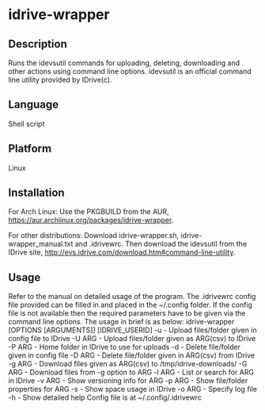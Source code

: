 idrive-wrapper
=============

Description
-----------
Runs the idevsutil commands for uploading, deleting, downloading and other actions using command line options. idevsutil is an official command line utility provided by IDrive(c).

Language
--------
Shell script

Platform
--------
Linux

Installation
------------
For Arch Linux: Use the PKGBUILD from the AUR, https://aur.archlinux.org/packages/idrive-wrapper.

For other distributions: Download idrive-wrapper.sh, idrive-wrapper_manual.txt and .idrivewrc. Then download the idevsutil from the IDrive site, http://evs.idrive.com/download.htm#command-line-utility. 

Usage
-----
Refer to the manual on detailed usage of the program. The .idrivewrc config file provided can be filled in and placed in the ~/.config folder. If the config file is not available then the required parameters have to be given via the command line options. 
The usage in brief is as below:
idrive-wrapper [OPTIONS [ARGUMENTS]] [IDRIVE_USERID] 
-u      - Upload files/folder given in config file to IDrive
-U ARG  - Upload files/folder given as ARG(csv) to IDrive
-P ARG  - Home folder in IDrive to use for uploads
-d      - Delete file/folder given in config file
-D ARG  - Delete file/folder given in ARG(csv) from IDrive
-g ARG  - Download files given as ARG(csv) to /tmp/idrive-downloads/ 
-G ARG  - Download files from -g option to ARG 
-l ARG  - List or search for ARG in IDrive 
-v ARG  - Show versioning info for ARG
-p ARG  - Show file/folder properties for ARG 
-s      - Show space usage in IDrive 
-o ARG  - Specify log file 
-h      - Show detailed help 
Config file is at ~/.config/.idrivewrc
